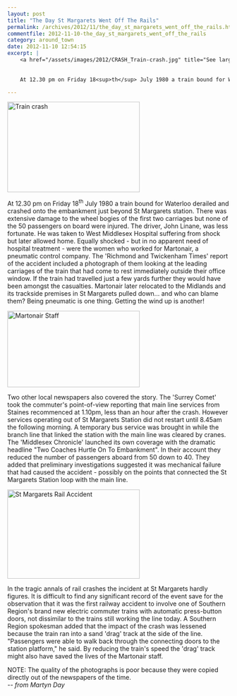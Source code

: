 ```yaml
---
layout: post
title: "The Day St Margarets Went Off The Rails"
permalink: /archives/2012/11/the_day_st_margarets_went_off_the_rails.html
commentfile: 2012-11-10-the_day_st_margarets_went_off_the_rails
category: around_town
date: 2012-11-10 12:54:15
excerpt: |
    <a href="/assets/images/2012/CRASH_Train-crash.jpg" title="See larger version of - Train crash"><img src="/assets/images/2012/CRASH_Train-crash_thumb.jpg" width="300" height="205" alt="Train crash" class="photo right" /></a>
    
    
    At 12.30 pm on Friday 18<sup>th</sup> July 1980 a train bound for Waterloo derailed and crashed onto the embankment just beyond St Margarets station. There was extensive damage to the wheel bogies of the first two carriages but none of the 50 passengers on board were injured. The driver, John Linane, was less fortunate. He was taken to West Middlesex Hospital suffering from shock but later allowed home.  Equally shocked - but in no apparent need of hospital treatment - were the women who worked for Martonair, a pneumatic control company. The 'Richmond and Twickenham Times' report of the accident included a photograph of them looking at the leading carriages of the train that had come to rest immediately outside their office window.  If the train had travelled just a few yards further they would have been amongst the casualties. Martonair later relocated to the Midlands and its trackside premises in St Margarets pulled down... and who can blame them? Being pneumatic is one thing. Getting the wind up is another!

---
```


<a href="/assets/images/2012/CRASH_Train-crash.jpg" title="See larger version of - Train crash"><img src="/assets/images/2012/CRASH_Train-crash_thumb.jpg" width="300" height="205" alt="Train crash" class="photo center" /></a>

At 12.30 pm on Friday 18<sup>th</sup> July 1980 a train bound for Waterloo derailed and crashed onto the embankment just beyond St Margarets station. There was extensive damage to the wheel bogies of the first two carriages but none of the 50 passengers on board were injured. The driver, John Linane, was less fortunate. He was taken to West Middlesex Hospital suffering from shock but later allowed home. Equally shocked - but in no apparent need of hospital treatment - were the women who worked for Martonair, a pneumatic control company. The 'Richmond and Twickenham Times' report of the accident included a photograph of them looking at the leading carriages of the train that had come to rest immediately outside their office window. If the train had travelled just a few yards further they would have been amongst the casualties. Martonair later relocated to the Midlands and its trackside premises in St Margarets pulled down... and who can blame them? Being pneumatic is one thing. Getting the wind up is another!

<a href="/assets/images/2012/CRASH_Martonair-Staff.jpg" title="See larger version of -  Martonair Staff"><img src="/assets/images/2012/CRASH_Martonair-Staff_thumb.jpg" width="300" height="173" alt=" Martonair Staff" class="photo center" /></a>

Two other local newspapers also covered the story. The 'Surrey Comet' took the commuter's point-of-view reporting that main line services from Staines recommenced at 1.10pm, less than an hour after the crash. However services operating out of St Margarets Station did not restart until 8.45am the following morning. A temporary bus service was brought in while the branch line that linked the station with the main line was cleared by cranes. The 'Middlesex Chronicle' launched its own coverage with the dramatic headline "Two Coaches Hurtle On To Embankment". In their account they reduced the number of passengers aboard from 50 down to 40. They added that preliminary investigations suggested it was mechanical failure that had caused the accident - possibly on the points that connected the St Margarets Station loop with the main line.

<a href="/assets/images/2012/CRASH_St-Margarets-Rail-Accident.jpg" title="See larger version of - St Margarets Rail Accident"><img src="/assets/images/2012/CRASH_St-Margarets-Rail-Accident_thumb.jpg" width="300" height="202" alt="St Margarets Rail Accident" class="photo center" /></a>

In the tragic annals of rail crashes the incident at St Margarets hardly figures. It is difficult to find any significant record of the event save for the observation that it was the first railway accident to involve one of Southern Region's brand new electric commuter trains with automatic press-button doors, not dissimilar to the trains still working the line today. A Southern Region spokesman added that the impact of the crash was lessened because the train ran into a sand 'drag' track at the side of the line. "Passengers were able to walk back through the connecting doors to the station platform," he said. By reducing the train's speed the 'drag' track might also have saved the lives of the Martonair staff.

<div markdown="1" class="box">
NOTE: The quality of the photographs is poor because they were copied directly out of the newspapers of the time.

</div>
<cite>-- from Martyn Day</cite>
